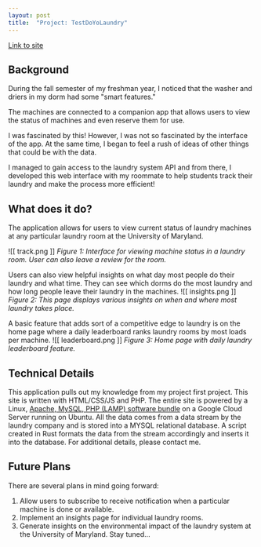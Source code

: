 ```yaml
---
layout: post
title:  "Project: TestDoYoLaundry"
---
```

[Link to site ](www.testdoyolaundry.com)

## Background
During the fall semester of my freshman year, I noticed that the washer and driers in my dorm had some "smart features." 

The machines are connected to a companion app that allows users to view the status of machines and even reserve them for use.

I was fascinated by this! However, I was not so fascinated by the interface of the app. At the same time, I began to feel a rush of ideas of other things that could be with the data.

I managed to gain access to the laundry system API and from there, I developed this web interface with my roommate to help students track their laundry and make the process more efficient!

## What does it do?
The application allows for users to view current status of laundry machines at any particular laundry room at the University of Maryland.

![[ track.png ]]
*Figure 1: Interface for viewing machine status in a laundry room. User can also leave a review for the room.*

Users can also view helpful insights on what day most people do their laundry and what time. They can see which dorms do the most laundry and how long people leave their laundry in the machines.
![[ insights.png ]]
*Figure 2: This page displays various insights on when and where most laundry takes place.*

A basic feature that adds sort of a competitive edge to laundry is on the home page where a daily leaderboard ranks laundry rooms by most loads per machine.
![[ leaderboard.png ]]
*Figure 3: Home page with daily laundry leaderboard feature.*

## Technical Details
This application pulls out my knowledge from my project first project. This site is written with HTML/CSS/JS and PHP. The entire site is powered by a Linux, [Apache, MySQL, PHP (LAMP) software bundle](https://en.wikipedia.org/wiki/LAMP_(software_bundle)) on a Google Cloud Server running on Ubuntu. All the data comes from a data stream by the laundry company and is stored into a MYSQL relational database. A script created in Rust formats the data from the stream accordingly and inserts it into the database. For additional details, please contact me.

## Future Plans
There are several plans in mind going forward:
1. Allow users to subscribe to receive notification when a particular machine is done or available.
2. Implement an insights page for individual laundry rooms.
3. Generate insights on the environmental impact of the laundry system at the University of Maryland.
Stay tuned...